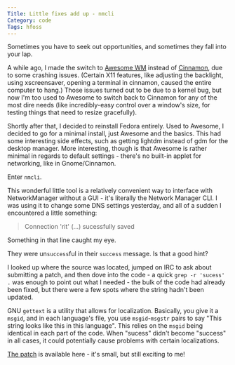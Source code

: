 ```yaml
---
Title: Little fixes add up - nmcli
Category: code
Tags: hfoss
---
```


Sometimes you have to seek out opportunities, and sometimes they fall into your lap.

A while ago, I made the switch to [Awesome WM] instead of [Cinnamon], due to some crashing issues. (Certain X11 features, like adjusting the backlight, using xscreensaver, opening a terminal in cinnamon, caused the entire computer to hang.) Those issues turned out to be due to a kernel bug, but now I'm too used to Awesome to switch back to Cinnamon for any of the most dire needs (like incredibly-easy control over a window's size, for testing things that need to resize gracefully).

Shortly after that, I decided to reinstall Fedora entirely. Used to Awesome, I decided to go for a minimal install, just Awesome and the basics. This had some interesting side effects, such as getting lightdm instead of gdm for the desktop manager. More interesting, though is that Awesome is rather minimal in regards to default settings - there's no built-in applet for networking, like in Gnome/Cinnamon.

Enter `nmcli`.

This wonderful little tool is a relatively convenient way to interface with NetworkManager without a GUI - it's literally the Network Manager CLI. I was using it to change some DNS settings yesterday, and all of a sudden I encountered a little something:

> Connection 'rit' (...) sucessfully saved

Something in that line caught my eye.

They were un`success`ful in their `success` message. Is that a good hint?

I looked up where the source was located, jumped on IRC to ask about submitting a patch, and then dove into the code - a quick `grep -r 'sucess' .` was enough to point out what I needed - the bulk of the code had already been fixed, but there were a few spots where the string hadn't been updated.

GNU `gettext` is a utility that allows for localization. Basically, you give it a `msgid`, and in each language's file, you use `msgid`-`msgstr` pairs to say "This string looks like this in this language". This relies on the `msgid` being identical in each part of the code. When "sucess" didn't become "success" in all cases, it could potentially cause problems with certain localizations.

[The patch] is available here - it's small, but still exciting to me!

[Awesome WM]: http://awesome.naquadah.org/wiki/Main_Page
[Cinnamon]: http://cinnamon.linuxmint.com
[The patch]: http://cgit.freedesktop.org/NetworkManager/NetworkManager/commit/?id=3c211760c564233571da6381caa7f727b79bab14
